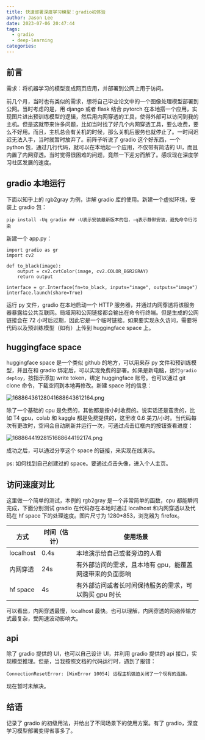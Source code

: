 ```yaml
---
title: 快速部署深度学习模型：gradio初体验
author: Jason Lee
date: 2023-07-06 20:47:44
tags:
  - gradio
  - deep-learning
categories:
---
```


## 前言

需求：将机器学习的模型变成网页应用，并部署到公网上用于访问。

前几个月，当时也有类似的需求，想将自己毕业论文中的一个图像处理模型部署到公网。当时考虑的是，用 django 或者 flask 结合 pytorch 在本地搭一个应用，实现图片进出预训练模型的逻辑，然后用内网穿透的工具，使得外部可以访问到我的主机。但是这就带来许多问题，比如当时找了好几个内网穿透工具，要么收费，要么不好用。而且，主机总会有关机的时候，那么关机后服务也就停止了。一时间迟迟无法入手，当时就暂时放弃了。前阵子听说了 gradio 这个好东西，一个 python 包，通过几行代码，就可以在本地起一个应用，不仅带有简洁的 UI，而且内置了内网穿透。当时觉得很困难的问题，竟然一下迎刃而解了。感叹现在深度学习社区发展的速度。

## gradio 本地运行

下面以知乎上的 rgb2gray 为例，讲解 gradio 库的使用。新建一个虚拟环境，安装上 gradio 包：

```
pip install -Uq gradio ## -U表示安装最新版本的包，-q表示静默安装，避免命令行污染
```

新建一个 app.py：

```
import gradio as gr
import cv2

def to_black(image):
    output = cv2.cvtColor(image, cv2.COLOR_BGR2GRAY)
    return output

interface = gr.Interface(fn=to_black, inputs="image", outputs="image")
interface.launch(share=True)
```

运行 py 文件，gradio 在本地启动一个 HTTP 服务器，并通过内网穿透将该服务器暴露给公共互联网。局域网和公网链接都会输出在命令行终端。但是生成的公网链接会在 72 小时后过期，因此它是一个临时链接。如果要实现永久访问，需要将代码以及预训练模型（如有）上传到 huggingface space 上。

## huggingface space

huggingface space 是一个类似 github 的地方，可以用来存 py 文件和预训练模型，并且在和 gradio 绑定后，可以实现免费的部署。如果是新电脑，运行`gradio deploy`，按指示添加 write token，绑定 huggingface 账号。也可以通过 git clone 命令，下载空间到本地再修改。新建 space 时的信息：

![16886436128041688643612164.png](https://cdn.jsdelivr.us/gh/li199-code/blog-imgs@main/16886436128041688643612164.png)

除了一个基础的 cpu 是免费的，其他都是按小时收费的。说实话还是蛮贵的，比如 T4 gpu，colab 和 kaggle 都是免费提供的，这里收 0.6 美刀/小时。当代码每次有更改时，空间会自动刷新并运行一次，可通过点击红框内的按钮查看进度：

![16886441928151688644192174.png](https://cdn.jsdelivr.us/gh/li199-code/blog-imgs@main/16886441928151688644192174.png)

成功之后，可以通过分享这个 space 的链接，来实现在线演示。

ps: 如何找到自己创建过的 space。要通过点击头像，进入个人主页。

## 访问速度对比

这里做一个简单的测试，本例的 rgb2gray 是一个非常简单的函数，cpu 都能瞬间完成，下面分别测试 gradio 在代码存在本地时通过 localhost 和内网穿透以及代码在 hf space 下的处理速度。图片尺寸为 1280\*853，浏览器为 firefox。

| 方式      | 时间（估计） | 使用场景                                                 |
| --------- | ------------ | -------------------------------------------------------- |
| localhost | 0.4s         | 本地演示给自己或者旁边的人看                             |
| 内网穿透  | 24s          | 有外部访问的需求，且本地有 gpu，能覆盖网速带来的负面影响 |
| hf space  | 4s           | 有外部访问或者长时间保持服务的需求，可以购买 gpu 时长    |

可以看出，内网穿透最慢，localhost 最快。也可以理解，内网穿透的网络传输方式最复杂，受网速波动影响大。

## api

除了 gradio 提供的 UI，也可以自己设计 UI，并利用 gradio 提供的 api 接口，实现模型推理。但是，当我按照文档的代码运行时，遇到了报错：

```
ConnectionResetError: [WinError 10054] 远程主机强迫关闭了一个现有的连接。
```

现在暂时未解决。

## 结语

记录了 gradio 的初级用法，并给出了不同场景下的使用方案。有了 gradio，深度学习模型部署变得省事多了。
